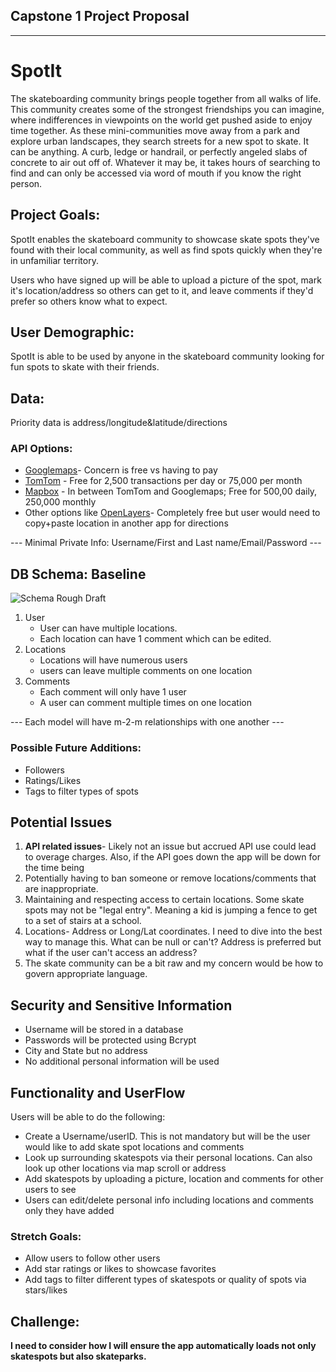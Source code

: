 ## Capstone 1 Project Proposal
---
#  **SpotIt**
The skateboarding community brings people together from all walks of life. This community creates some of the strongest friendships you can imagine, where indifferences in viewpoints on the world get pushed aside to enjoy time together. As these mini-communities move away from a park and explore urban landscapes, they search streets for a new spot to skate. It can be anything. A curb, ledge or handrail, or perfectly angeled slabs of concrete to air out off of. Whatever it may be, it takes hours of searching to find and can only be accessed via word of mouth if you know the right person. 

## Project Goals:
SpotIt enables the skateboard community to showcase skate spots they've found with their local community, as well as find spots quickly when they're in unfamiliar territory. 

Users who have signed up will be able to upload a picture of the spot, mark it's location/address so others can get to it, and leave comments if they'd prefer so others know what to expect.

## User Demographic:
SpotIt is able to be used by anyone in the skateboard community looking for fun spots to skate with their friends. 

## Data:
Priority data is address/longitude&latitude/directions 
### API Options: 
- [Googlemaps](https://developers.google.com/maps)- Concern is free vs having to pay
- [TomTom](https://developer.tomtom.com) - Free for 2,500 transactions per day or 75,000 per month
- [Mapbox](https://docs.mapbox.com/api/overview/) - In between TomTom and Googlemaps; Free for 500,00 daily, 250,000 monthly
- Other options like [OpenLayers](https://openlayers.org)- Completely free but user would need to copy+paste location in another app for directions

--- Minimal Private Info: Username/First and Last name/Email/Password ---

## DB Schema: Baseline
![Schema Rough Draft](/Users/timothykelley1/VSCode/Springboard_Coding/Capstone-1/proposal/Schema-Capstone.jpg)

1. User
    - User can have multiple locations. 
    - Each location can have 1 comment which can be edited.
2. Locations
    - Locations will have numerous users 
    - users can leave multiple comments on one location
3. Comments
    - Each comment will only have 1 user
    - A user can comment multiple times on one location

--- Each model will have m-2-m relationships with one another ---

### Possible Future Additions:
- Followers
- Ratings/Likes
- Tags to filter types of spots

## Potential Issues
1. **API related issues**- Likely not an issue but accrued API use could lead to overage charges. Also, if the API goes down the app will be down for the time being
2. Potentially having to ban someone or remove locations/comments that are inappropriate. 
3. Maintaining and respecting access to certain locations. Some skate spots may not be "legal entry". Meaning a kid is jumping a fence to get to a set of stairs at a school. 
4. Locations- Address or Long/Lat coordinates. I need to dive into the best way to manage this. What can be null or can't? Address is preferred but what if the user can't access an address?
5. The skate community can be a bit raw and my concern would be how to govern appropriate language. 

## Security and Sensitive Information
- Username will be stored in a database
- Passwords will be protected using Bcrypt
- City and State but no address
- No additional personal information will be used

## Functionality and UserFlow
Users will be able to do the following:
- Create a Username/userID. This is not mandatory but will be the user would like to add skate spot locations and comments
- Look up surrounding skatespots via their personal locations. Can also look up other locations via map scroll or address
- Add skatespots by uploading a picture, location and comments for other users to see
- Users can edit/delete personal info including locations and comments only they have added

### **Stretch Goals:**
- Allow users to follow other users
- Add star ratings or likes to showcase favorites
- Add tags to filter different types of skatespots or quality of spots via stars/likes

## **Challenge:**
**I need to consider how I will ensure the app automatically loads not only skatespots but also skateparks.**

